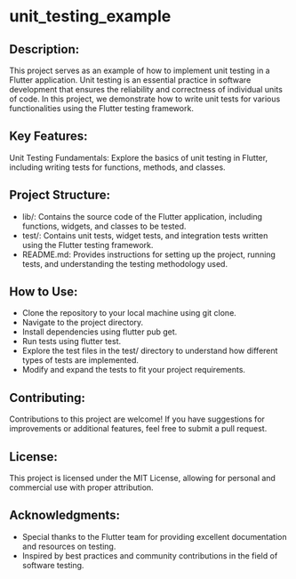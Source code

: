 # unit_testing_example

## Description:
This project serves as an example of how to implement unit testing in a Flutter application. Unit testing is an essential practice in software development that ensures the reliability and correctness of individual units of code. In this project, we demonstrate how to write unit tests for various functionalities using the Flutter testing framework.
 
## Key Features:

Unit Testing Fundamentals: Explore the basics of unit testing in Flutter, including writing tests for functions, methods, and classes.

## Project Structure:

* lib/: Contains the source code of the Flutter application, including functions, widgets, and classes to be tested.
* test/: Contains unit tests, widget tests, and integration tests written using the Flutter testing framework.
* README.md: Provides instructions for setting up the project, running tests, and understanding the testing methodology used.

## How to Use:

* Clone the repository to your local machine using git clone.
* Navigate to the project directory.
* Install dependencies using flutter pub get.
* Run tests using flutter test.
* Explore the test files in the test/ directory to understand how different types of tests are implemented.
* Modify and expand the tests to fit your project requirements.

## Contributing:

Contributions to this project are welcome! If you have suggestions for improvements or additional features, feel free to submit a pull request.

## License:

This project is licensed under the MIT License, allowing for personal and commercial use with proper attribution.

## Acknowledgments:

* Special thanks to the Flutter team for providing excellent documentation and resources on testing.
* Inspired by best practices and community contributions in the field of software testing.
